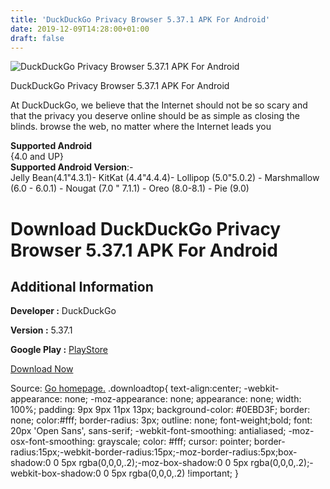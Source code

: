 ```yaml
---
title: 'DuckDuckGo Privacy Browser 5.37.1 APK For Android'
date: 2019-12-09T14:28:00+01:00
draft: false
---
```


![DuckDuckGo Privacy Browser 5.37.1 APK For Android](https://i2.wp.com/apkhome.net/wp-content/uploads/2019/12/DuckDuckGo-Privacy-Browser-5.37.1.png "DuckDuckGo Privacy Browser 5.37.1 APK For Android")

  

DuckDuckGo Privacy Browser 5.37.1 APK For Android

At DuckDuckGo, we believe that the Internet should not be so scary and that the privacy you deserve online should be as simple as closing the blinds. browse the web, no matter where the Internet leads you

**Supported Android**  
{4.0 and UP}  
**Supported Android Version**:-  
Jelly Bean(4.1"4.3.1)- KitKat (4.4"4.4.4)- Lollipop (5.0"5.0.2) - Marshmallow (6.0 - 6.0.1) - Nougat (7.0 " 7.1.1) - Oreo (8.0-8.1) - Pie (9.0)

Download DuckDuckGo Privacy Browser 5.37.1 APK For Android
==========================================================

Additional Information
----------------------

**Developer :** DuckDuckGo

**Version :** 5.37.1

**Google Play :** [PlayStore](https://play.google.com/store/apps/details?id=com.duckduckgo.mobile.android)

  

[Download Now](https://store4app.co/post/duckduckgo-privacy-browser-5-37-1-apk-for-android_1575898066)

  
Source: [Go homepage.](https://store4app.co/post/duckduckgo-privacy-browser-5-37-1-apk-for-android_1575898066) .downloadtop{ text-align:center; -webkit-appearance: none; -moz-appearance: none; appearance: none; width: 100%; padding: 9px 9px 11px 13px; background-color: #0EBD3F; border: none; color:#fff; border-radius: 3px; outline: none; font-weight;bold; font: 20px 'Open Sans', sans-serif; -webkit-font-smoothing: antialiased; -moz-osx-font-smoothing: grayscale; color: #fff; cursor: pointer; border-radius:15px;-webkit-border-radius:15px;-moz-border-radius:5px;box-shadow:0 0 5px rgba(0,0,0,.2);-moz-box-shadow:0 0 5px rgba(0,0,0,.2);-webkit-box-shadow:0 0 5px rgba(0,0,0,.2) !important; }